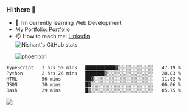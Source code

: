 ### Hi there 👋

<!--
**phoenixx1/phoenixx1** is a ✨ _special_ ✨ repository because its `README.md` (this file) appears on your GitHub profile.

Here are some ideas to get you started:

- 🔭 I’m currently working on ...
- 🌱 I’m currently learning ...
- 👯 I’m looking to collaborate on ...
- 🤔 I’m looking for help with ...
- 💬 Ask me about ...
- 📫 How to reach me: ...
- 😄 Pronouns: ...
- ⚡ Fun fact: ...
-->
- 🌱 I’m currently learning Web Development.
- My Portfolio: [Portfolio](https://phoenixx1.github.io/)
- 📫 How to reach me: [LinkedIn](https://www.linkedin.com/in/nishant-saxena-2609/)  
![Nishant's GitHub stats](https://github-readme-stats.vercel.app/api?username=phoenixx1&count_private=true)<p><img align="center" src="https://github-readme-streak-stats.herokuapp.com/?user=phoenixx1&" alt="phoenixx1" /></p>  
<!--START_SECTION:waka-->

```txt
TypeScript   3 hrs 59 mins   ███████████▓░░░░░░░░░░░░░   47.19 %
Python       2 hrs 26 mins   ███████▒░░░░░░░░░░░░░░░░░   28.83 %
HTML         56 mins         ██▓░░░░░░░░░░░░░░░░░░░░░░   11.02 %
JSON         30 mins         █▓░░░░░░░░░░░░░░░░░░░░░░░   06.06 %
Bash         29 mins         █▒░░░░░░░░░░░░░░░░░░░░░░░   05.75 %
```

<!--END_SECTION:waka-->

![](https://komarev.com/ghpvc/?username=phoenixx1&style=plastic)

<!-- ![Visitor Count](https://profile-counter.glitch.me/phoenixx1/count.svg) -->
